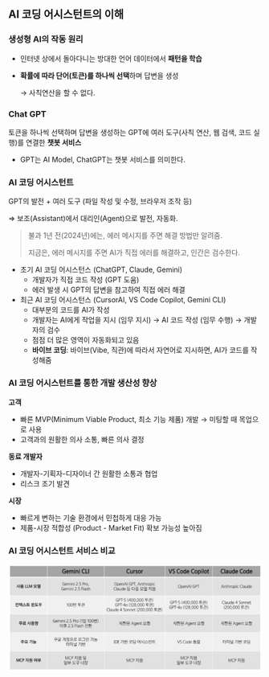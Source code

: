 ## AI 코딩 어시스턴트의 이해

### 생성형 AI의 작동 원리

- 인터넷 상에서 돌아다니는 방대한 언어 데이터에서 **패턴을 학습**
- **확률에 따라 단어(토큰)를 하나씩 선택**하며 답변을 생성
    
    → 사칙연산을 할 수 없다.
    

### Chat GPT

토큰을 하나씩 선택하며 답변을 생성하는 GPT에 여러 도구(사칙 연산, 웹 검색, 코드 실행)를 연결한 **챗봇 서비스**

- GPT는 AI Model, ChatGPT는 챗봇 서비스를 의미한다.

### AI 코딩 어시스턴트

GPT의 발전 + 여러 도구 (파일 작성 및 수정, 브라우저 조작 등)

⇒ 보조(Assistant)에서 대리인(Agent)으로 발전, 자동화.

> 불과 1년 전(2024년)에는, 에러 메시지를 주면 해결 방법만 알려줌.
> 
> 지금은, 에러 메시지를 주면 AI가 직접 에러를 해결하고, 인간은 검수한다.

- 초기 AI 코딩 어시스턴스 (ChatGPT, Claude, Gemini)
    - 개발자가 직접 코드 작성 (GPT 도움)
    - 에러 발생 시 GPT의 답변을 참고하여 직접 에러 해결
- 최근 AI 코딩 어시스턴스 (CursorAI, VS Code Copilot, Gemini CLI)
    - 대부분의 코드를 AI가 작성
    - 개발자는 AI에게 작업을 지시 (임무 지시) → AI 코드 작성 (임무 수행) → 개발자의 검수
    - 점점 더 많은 영역이 자동화되고 있음
    - **바이브 코딩**: 바이브(Vibe, 직관)에 따라서 자연어로 지시하면, AI가 코드를 작성해줌

### AI 코딩 어시스턴트를 통한 개발 생산성 향상

**고객**

- 빠른 MVP(Minimum Viable Product, 최소 기능 제품) 개발 → 미팅할 때 목업으로 사용
- 고객과의 원활한 의사 소통, 빠른 의사 결정

**동료 개발자**

- 개발자-기획자-디자이너 간 원활한 소통과 협업
- 리스크 조기 발견

**시장**

- 빠르게 변하는 기술 환경에서 민첩하게 대응 가능
- 제품-시장 적합성 (Product - Market Fit) 확보 가능성 높아짐

### AI 코딩 어시스턴트 서비스 비교

![AI 코딩 어시스턴트 서비스 비교](../images/ai-coding-assistant_1.png)